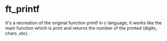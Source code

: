 # ft_printf
It's a recreation of the original function printf in c language, it works like the main function which is print and returns the number of the printed (digits, chars ,etc).
